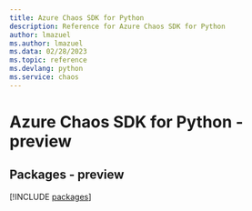 ```yaml
---
title: Azure Chaos SDK for Python
description: Reference for Azure Chaos SDK for Python
author: lmazuel
ms.author: lmazuel
ms.data: 02/28/2023
ms.topic: reference
ms.devlang: python
ms.service: chaos
---
```

# Azure Chaos SDK for Python - preview
## Packages - preview
[!INCLUDE [packages](chaos-index.md)]